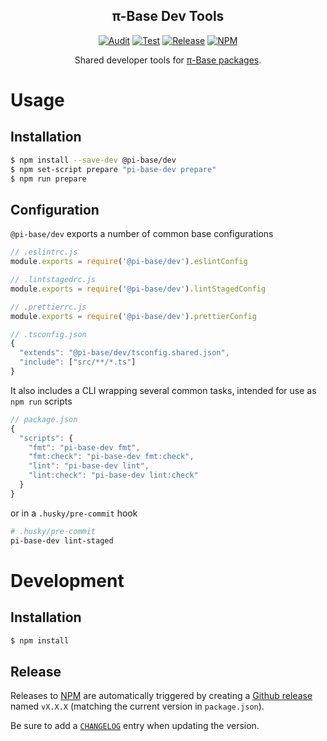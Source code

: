 <h2 align="center">π-Base Dev Tools</h2>
<div align="center">

[![Audit](https://github.com/pi-base/dev/workflows/CodeQL/badge.svg?branch=main)](https://github.com/pi-base/dev/actions/workflows/codeql.yml)
[![Test](https://github.com/pi-base/dev/workflows/Test/badge.svg?branch=main)](https://github.com/pi-base/dev/actions/workflows/test.yml)
[![Release](https://github.com/pi-base/dev/actions/workflows/release.yml/badge.svg)](https://github.com/pi-base/dev/actions/workflows/release.yml)
[![NPM](https://img.shields.io/npm/v/@pi-base/dev?color=blue)](https://www.npmjs.com/package/@pi-base/dev)

Shared developer tools for [π-Base packages](https://github.com/pi-base?q=&type=&language=typescript&sort=).

</div>

# Usage

## Installation

```bash
$ npm install --save-dev @pi-base/dev
$ npm set-script prepare "pi-base-dev prepare"
$ npm run prepare
```

## Configuration

`@pi-base/dev` exports a number of common base configurations

```javascript
// .eslintrc.js
module.exports = require('@pi-base/dev').eslintConfig

// .lintstagedrc.js
module.exports = require('@pi-base/dev').lintStagedConfig

// .prettierrc.js
module.exports = require('@pi-base/dev').prettierConfig

// .tsconfig.json
{
  "extends": "@pi-base/dev/tsconfig.shared.json",
  "include": ["src/**/*.ts"]
}
```

It also includes a CLI wrapping several common tasks, intended for use as `npm run` scripts

```javascript
// package.json
{
  "scripts": {
    "fmt": "pi-base-dev fmt",
    "fmt:check": "pi-base-dev fmt:check",
    "lint": "pi-base-dev lint",
    "lint:check": "pi-base-dev lint:check"
  }
}
```

or in a `.husky/pre-commit` hook

```bash
# .husky/pre-commit
pi-base-dev lint-staged
```

# Development

## Installation

```bash
$ npm install
```

## Release

Releases to [NPM](https://www.npmjs.com/package/@pi-base/dev) are automatically triggered by creating a [Github release](https://github.com/pi-base/dev/releases) named `vX.X.X` (matching the current version in `package.json`).

Be sure to add a [`CHANGELOG`](./CHANGELOG.md) entry when updating the version.
